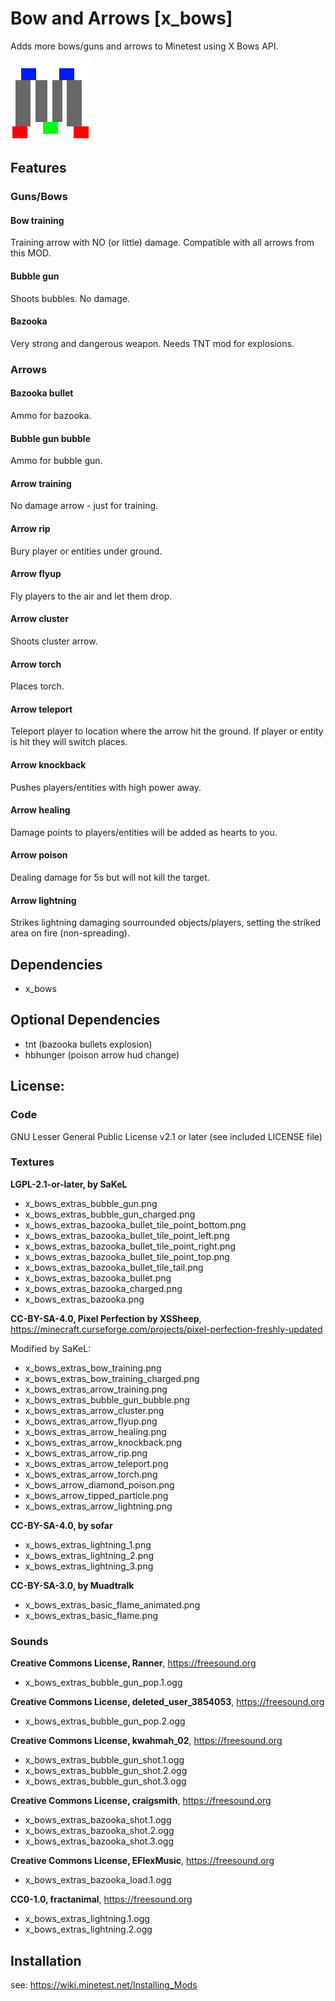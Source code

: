 # Bow and Arrows [x_bows]

Adds more bows/guns and arrows to Minetest using X Bows API.

![screenshot](screenshot.png)

## Features

### Guns/Bows

#### Bow training

 Training arrow with NO (or little) damage. Compatible with all arrows from this MOD.

#### Bubble gun

Shoots bubbles. No damage.

#### Bazooka

Very strong and dangerous weapon. Needs TNT mod for explosions.

### Arrows

#### Bazooka bullet

Ammo for bazooka.

#### Bubble gun bubble

Ammo for bubble gun.

#### Arrow training

No damage arrow - just for training.

#### Arrow rip

Bury player or entities under ground.

#### Arrow flyup

Fly players to the air and let them drop.

#### Arrow cluster

Shoots cluster arrow.

#### Arrow torch

Places torch.

#### Arrow teleport

Teleport player to location where the arrow hit the ground. If player or entity is hit they will switch places.

#### Arrow knockback

Pushes players/entities with high power away.

#### Arrow healing

Damage points to players/entities will be added as hearts to you.

#### Arrow poison

Dealing damage for 5s but will not kill the target.

#### Arrow lightning

Strikes lightning damaging sourrounded objects/players, setting the striked area on fire (non-spreading).

## Dependencies

- x_bows

## Optional Dependencies

- tnt (bazooka bullets explosion)
- hbhunger (poison arrow hud change)

## License:

### Code

GNU Lesser General Public License v2.1 or later (see included LICENSE file)

### Textures

**LGPL-2.1-or-later, by SaKeL**

- x_bows_extras_bubble_gun.png
- x_bows_extras_bubble_gun_charged.png
- x_bows_extras_bazooka_bullet_tile_point_bottom.png
- x_bows_extras_bazooka_bullet_tile_point_left.png
- x_bows_extras_bazooka_bullet_tile_point_right.png
- x_bows_extras_bazooka_bullet_tile_point_top.png
- x_bows_extras_bazooka_bullet_tile_tail.png
- x_bows_extras_bazooka_bullet.png
- x_bows_extras_bazooka_charged.png
- x_bows_extras_bazooka.png

**CC-BY-SA-4.0, Pixel Perfection by XSSheep**, https://minecraft.curseforge.com/projects/pixel-perfection-freshly-updated

Modified by SaKeL:

- x_bows_extras_bow_training.png
- x_bows_extras_bow_training_charged.png
- x_bows_extras_arrow_training.png
- x_bows_extras_bubble_gun_bubble.png
- x_bows_extras_arrow_cluster.png
- x_bows_extras_arrow_flyup.png
- x_bows_extras_arrow_healing.png
- x_bows_extras_arrow_knockback.png
- x_bows_extras_arrow_rip.png
- x_bows_extras_arrow_teleport.png
- x_bows_extras_arrow_torch.png
- x_bows_arrow_diamond_poison.png
- x_bows_arrow_tipped_particle.png
- x_bows_extras_arrow_lightning.png

**CC-BY-SA-4.0, by sofar**

- x_bows_extras_lightning_1.png
- x_bows_extras_lightning_2.png
- x_bows_extras_lightning_3.png

**CC-BY-SA-3.0, by Muadtralk**

- x_bows_extras_basic_flame_animated.png
- x_bows_extras_basic_flame.png

### Sounds

**Creative Commons License, Ranner**, https://freesound.org

- x_bows_extras_bubble_gun_pop.1.ogg

**Creative Commons License, deleted_user_3854053**, https://freesound.org

- x_bows_extras_bubble_gun_pop.2.ogg

**Creative Commons License, kwahmah_02**, https://freesound.org

- x_bows_extras_bubble_gun_shot.1.ogg
- x_bows_extras_bubble_gun_shot.2.ogg
- x_bows_extras_bubble_gun_shot.3.ogg

**Creative Commons License, craigsmith**, https://freesound.org

- x_bows_extras_bazooka_shot.1.ogg
- x_bows_extras_bazooka_shot.2.ogg
- x_bows_extras_bazooka_shot.3.ogg

**Creative Commons License, EFlexMusic**, https://freesound.org

- x_bows_extras_bazooka_load.1.ogg

**CC0-1.0, fractanimal**, https://freesound.org

- x_bows_extras_lightning.1.ogg
- x_bows_extras_lightning.2.ogg

## Installation

see: https://wiki.minetest.net/Installing_Mods
